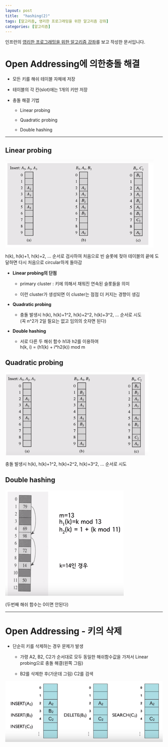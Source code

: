 ```yaml
---
layout: post
title:  "hashing(2)"
tags: [알고리즘, 영리한 프로그래밍을 위한 알고리즘 강좌]
categories: [알고리즘]
---
```


인프런의 [영리한 프로그래밍을 위한 알고리즘 강좌](https://www.inflearn.com/course/%EC%95%8C%EA%B3%A0%EB%A6%AC%EC%A6%98-%EA%B0%95%EC%A2%8C/)를 보고 작성한 문서입니다.

Open Addressing에 의한충돌 해결  
========

- 모든 키를 해쉬 테이블 자체에 저장  

- 테이블의 각 칸(slot)에는 1개의 키만 저장  

- 충돌 해결 기법  

  - Linear probing  

  - Quadratic probing  

  - Double hashing  

---

Linear probing  
---------------

![Linear_probing](/images/algorithm/Linear_probing.png)  

h(k), h(k)+1, h(k)+2, ... 순서로 검사하여 처음으로 빈 슬롯에 젖아 테이블의 끝에 도달하면 다시 처음으로 circular하게 돌아감

- **Linear probing의 단점**  

  - primary cluster : 키에 의해서 채워진 연속된 슬롯들을 의미  

  - 이런 cluster가 생성되면 이 cluster는 점점 더 커지는 경향이 생김  

- **Quadratic probing**  
  - 충돌 발생시 h(k), h(k)+1^2, h(k)+2^2, h(k)+3^2, ... 순서로 시도  
  (꼭 n^2가 2일 필요는 없고 임의의 숫자면 된다)

- **Double hashing**  

  - 서로 다른 두 해쉬 함수 h1과 h2를 이용하여  
    h(k, i) = (h1(k) + i*h2(k)) mod m  

Quadratic probing  
-------------------

![Quadratic_probing](/images/algorithm/Quadratic_probing.png)  

충돌 발생시 h(k), h(k)+1^2, h(k)+2^2, h(k)+3^2, ... 순서로 시도

Double hashing  
----------------

![Double_hashing](/images/algorithm/Double_hashing.png)

(두번째 해쉬 함수는 0이면 안된다)

----

Open Addressing - 키의 삭제
==========================

- 단순히 키를 삭제하는 경우 문제가 발생

  - 가령 A2, B2, C2가 순서대로 모두 동일한 해쉬함수값을 가져서 Linear probing으로 충돌 해결(왼쪽 그림)

  - B2를 삭제한 후(가운데 그림) C2를 검색

![키의_삭제](/images/algorithm/키의_삭제.png)  
